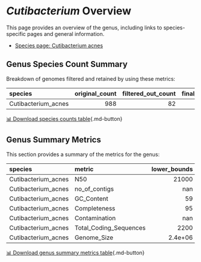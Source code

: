 # *Cutibacterium* Overview
This page provides an overview of the genus, including links to species-specific pages and general information.

- [Species page: Cutibacterium acnes](Cutibacterium_acnes/index.md)
## Genus Species Count Summary
Breakdown of genomes filtered and retained by using these metrics:

| species             |   original_count |   filtered_out_count |   final_count |
|:--------------------|-----------------:|---------------------:|--------------:|
| Cutibacterium_acnes |              988 |                   82 |           906 |


[📊 Download species counts table](species_counts.csv){.md-button}
## Genus Summary Metrics
This section provides a summary of the metrics for the genus:

| species             | metric                 |   lower_bounds |   upper_bounds |
|:--------------------|:-----------------------|---------------:|---------------:|
| Cutibacterium_acnes | N50                    |    21000       |      nan       |
| Cutibacterium_acnes | no_of_contigs          |      nan       |      230       |
| Cutibacterium_acnes | GC_Content             |       59       |       61       |
| Cutibacterium_acnes | Completeness           |       95       |      nan       |
| Cutibacterium_acnes | Contamination          |      nan       |        3       |
| Cutibacterium_acnes | Total_Coding_Sequences |     2200       |     2600       |
| Cutibacterium_acnes | Genome_Size            |        2.4e+06 |        2.7e+06 |


[📊 Download genus summary metrics table](genus_summary_metrics.csv){.md-button}

